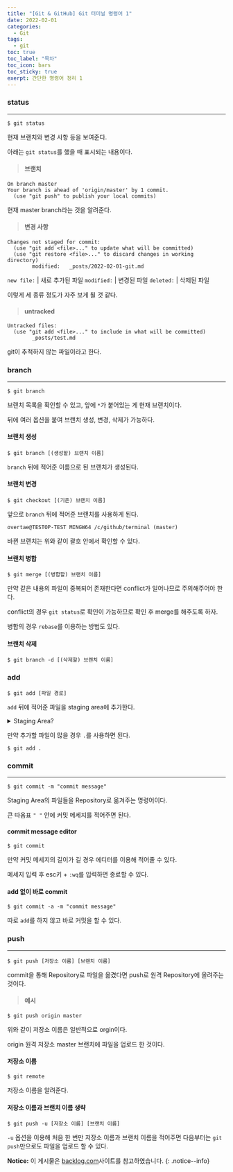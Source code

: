 ```yaml
---
title: "[Git & GitHub] Git 터미널 명령어 1"
date: 2022-02-01
categories:
  - Git
tags:
  - git
toc: true
toc_label: "목차"
toc_icon: bars
toc_sticky: true
exerpt: 간단한 명령어 정리 1
---
```


### status

---

```shell
$ git status
```

현재 브랜치와 변경 사항 등을 보여준다.

아래는 `git status`를 했을 때 표시되는 내용이다.

> #### 브랜치

```shell
On branch master
Your branch is ahead of 'origin/master' by 1 commit.
  (use "git push" to publish your local commits)
```

현재 master branch라는 것을 알려준다.

> #### 변경 사항

```shell
Changes not staged for commit:
  (use "git add <file>..." to update what will be committed)
  (use "git restore <file>..." to discard changes in working directory)
        modified:   _posts/2022-02-01-git.md
```

`new file:` | 새로 추가된 파일
`modified:` | 변경된 파일
`deleted:` | 삭제된 파일

이렇게 세 종류 정도가 자주 보게 될 것 같다.

> #### untracked

```shell
Untracked files:
  (use "git add <file>..." to include in what will be committed)
        _posts/test.md
```

git이 추적하지 않는 파일이라고 한다.

### branch

---

```shell
$ git branch
```

브랜치 목록을 확인할 수 있고, 앞에 `*`가 붙어있는 게 현재 브랜치이다.

뒤에 여러 옵션을 붙여 브랜치 생성, 변경, 삭제가 가능하다.

#### 브랜치 생성

```shell
$ git branch [(생성할) 브랜치 이름]
```

`branch` 뒤에 적어준 이름으로 된 브랜치가 생성된다.

#### 브랜치 변경

```shell
$ git checkout [(기존) 브랜치 이름]
```

앞으로 `branch` 뒤에 적어준 브랜치를 사용하게 된다.

```shell
overtae@TESTOP-TEST MINGW64 /c/github/terminal (master)
```

바뀐 브랜치는 위와 같이 괄호 안에서 확인할 수 있다.

#### 브랜치 병합

```shell
$ git merge [(병합할) 브랜치 이름]
```

만약 같은 내용의 파일이 중복되어 존재한다면 conflict가 일어나므로 주의해주어야 한다.

conflict의 경우 `git status`로 확인이 가능하므로 확인 후 merge를 해주도록 하자.

병합의 경우 `rebase`를 이용하는 방법도 있다.

#### 브랜치 삭제

```shell
$ git branch -d [(삭제할) 브랜치 이름]
```

### add

```shell
$ git add [파일 경로]
```

`add` 뒤에 적어준 파일을 staging area에 추가한다.

<details>
<summary>Staging Area?</summary>
<div markdown="1">

Git은 3가지 영역으로 관리된다.

- Working Directory

  현재 작업하고 있는 영역(디렉토리)이다.

- Staging Area

  커밋하기 전에 `add`해준 파일들이 있는 영역이다.

- Repository

  Staging Area의 파일들을 커밋해준다면 git 저장소에 올라가게 된다.

즉, `add`는 Working Directory의 파일을 Staging Area로 옭겨준다.

</div>
</details>

만약 추가할 파일이 많을 경우 `.`를 사용하면 된다.

```shell
$ git add .
```

### commit

---

```shell
$ git commit -m "commit message"
```

Staging Area의 파일들을 Repository로 옮겨주는 명령어이다.

큰 따옴표 `" "` 안에 커밋 메세지를 적어주면 된다.

#### commit message editor

```shell
$ git commit
```

만약 커밋 메세지의 길이가 길 경우 에디터를 이용해 적어줄 수 있다.

메세지 입력 후 esc키 + `:wq`를 입력하면 종료할 수 있다.

#### add 없이 바로 commit

```shell
$ git commit -a -m "commit message"
```

따로 `add`를 하지 않고 바로 커밋을 할 수 있다.

### push

---

```shell
$ git push [저장소 이름] [브랜치 이름]
```

commit을 통해 Repository로 파일을 옮겼다면 push로 원격 Repository에 올려주는 것이다.

> #### 예시

```shell
$ git push origin master
```

위와 같이 저장소 이름은 일반적으로 orgin이다.

origin 원격 저장소 master 브랜치에 파일을 업로드 한 것이다.

#### 저장소 이름

```shell
$ git remote
```

저장소 이름을 알려준다.

#### 저장소 이름과 브랜치 이름 생략

```shell
$ git push -u [저장소 이름] [브랜치 이름]
```

`-u` 옵션을 이용해 처음 한 번만 저장소 이름과 브랜치 이름을 적어주면 다음부터는 `git push`만으로도 파일을 업로드 할 수 있다.

**Notice:** 이 게시물은 [backlog.com](https://backlog.com/git-tutorial/kr/)사이트를 참고하였습니다.
{: .notice--info}
